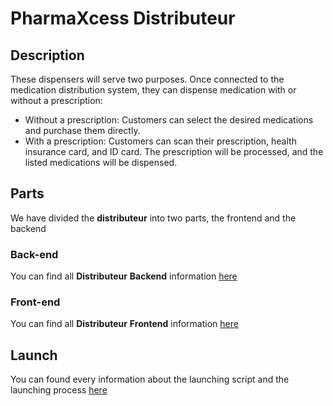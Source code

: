 
# PharmaXcess Distributeur

## Description

These dispensers will serve two purposes. Once connected to the medication distribution system, they can dispense medication with or without a prescription:

- Without a prescription: Customers can select the desired medications and purchase them directly.
- With a prescription: Customers can scan their prescription, health insurance card, and ID card. The prescription will be processed, and the listed medications will be dispensed.

## Parts

We have divided the **distributeur** into two parts, the frontend and the backend

### Back-end

You can find all **Distributeur** **Backend** information [here](backend/README.md)

### Front-end

You can find all **Distributeur** **Frontend** information [here](frontend/README.md)

## Launch

You can found every information about the launching script and the launching process [here](Launch_Readme.md)